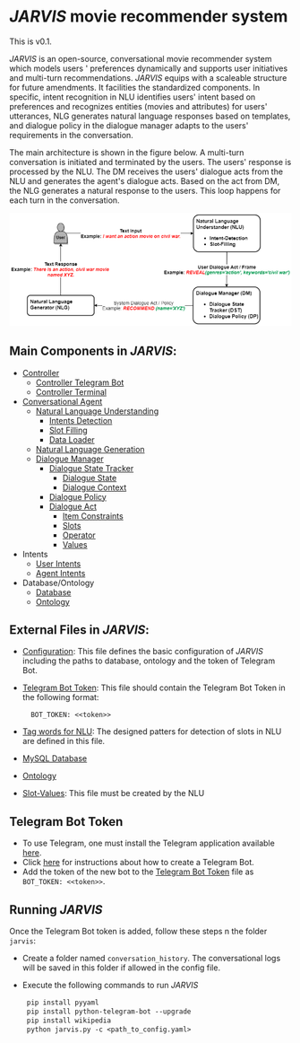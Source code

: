 # *JARVIS* movie recommender system
This is v0.1.

*JARVIS* is an open-source, conversational movie recommender system which models users
' preferences dynamically and supports user initiatives and multi-turn recommendations. 
*JARVIS* equips with a scaleable structure for future amendments. 
It facilities the standardized components. 
In specific, intent recognition in NLU identifies users' intent based on preferences and
 recognizes entities (movies and attributes) for users' utterances, NLG generates natural language responses based on templates, and dialogue policy in the dialogue manager adapts to the users' requirements in the conversation.

The main architecture is shown in the figure below. A multi-turn conversation is initiated and terminated by the users. The users' response is processed by the NLU. The DM receives the users' dialogue acts from the NLU and generates the agent's dialogue acts. Based on the act from DM, the NLG generates a natural response to the users. This loop happens for each turn in the conversation.


![A sample dialogue in JARVIS](jarvis/_resources/Blueprint_JARVIS.png)

## Main Components in *JARVIS*:
- [Controller](jarvis/jmrs/controller/controller.py)
  - [Controller Telegram Bot](jarvis/jmrs/controller/controller_bot.py)
  - [Controller Terminal](jarvis/jmrs/controller/controller_terminal.py)
- [Conversational Agent](jarvis/jmrs/agent/agent.py)
  - [Natural Language Understanding](jarvis/jmrs/nlu/nlu.py)
    - [Intents Detection](jarvis/jmrs/nlu/user_intents_checker.py)
    - [Slot Filling](jarvis/jmrs/nlu/slot_annotator.py)
    - [Data Loader](jarvis/jmrs/nlu/data_loader.py)
  - [Natural Language Generation](jarvis/jmrs/nlg/nlg.py)
  - [Dialogue Manager](jarvis/jmrs/dialogue_manager/dialogue_manager.py)
    - [Dialogue State Tracker](jarvis/jmrs/dialogue_manager/dialogue_state_tracker.py)
      - [Dialogue State](jarvis/jmrs/dialogue_manager/dialogue_state.py)
      - [Dialogue Context](jarvis/jmrs/dialogue_manager/dialogue_context.py)
    - [Dialogue Policy](jarvis/jmrs/dialogue_manager/dialogue_policy.py)
    - [Dialogue Act](jarvis/jmrs/dialogue_manager/dialogue_act.py)
      - [Item Constraints](jarvis/jmrs/dialogue_manager/item_constraint.py)
      - [Slots](jarvis/jmrs/dialogue_manager/slots.py)
      - [Operator](jarvis/jmrs/dialogue_manager/operator.py)
      - [Values](jarvis/jmrs/dialogue_manager/values.py)
- Intents
   - [User Intents](jarvis/jmrs/intents/user_intents.py)
   - [Agent Intents](jarvis/jmrs/intents/agent_intents.py)
 - Database/Ontology
   - [Database](jarvis/jmrs/database/database.py)
   - [Ontology](jarvis/jmrs/ontology/ontology.py)
   
## External Files in *JARVIS*:
- [Configuration](jarvis/external_files/config/jarvis_config.yaml): This file defines the basic
 configuration of *JARVIS* including the paths to database, ontology and the token of Telegram Bot.
- [Telegram Bot Token](jarvis/external_files/config/bot_token.yaml): This file should contain the
 Telegram Bot Token in the following format:
 
        BOT_TOKEN: <<token>>
        
- [Tag words for NLU](jarvis/external_files/config/tag_words_slots.json): The designed patters for
 detection of slots in NLU are defined in this file. 
- [MySQL Database](jarvis/external_files/data/movies_dbase.db)
- [Ontology](jarvis/external_files/data/movies_ontology.json)
- [Slot-Values](jarvis/external_files/data/slot_values.json): This file must be created by the NLU

## Telegram Bot Token
- To use Telegram, one must install the Telegram application available [here](https://telegram.org/).
- Click [here](https://core.telegram.org/bots#6-botfather) for instructions about how to create a Telegram Bot.
- Add the token of the new bot to the [Telegram Bot Token](jarvis/external_files/config/bot_token.yaml
) file as ``BOT_TOKEN: <<token>>``.

## Running *JARVIS*
Once the Telegram Bot token is added, follow these steps n the folder `jarvis`:
- Create a folder named `conversation_history`. The conversational logs will be saved in this folder if allowed in the config file.
- Execute the following commands to run *JARVIS*

       pip install pyyaml
       pip install python-telegram-bot --upgrade
       pip install wikipedia
       python jarvis.py -c <path_to_config.yaml>
